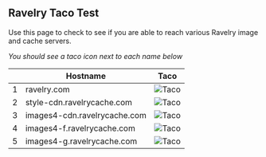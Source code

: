 ## Ravelry Taco Test

Use this page to check to see  if you are able to reach various Ravelry image and cache servers.

*You should see a taco icon next to each name below*

|   |                 Hostname                 |                                Taco                                 |
|---|-----------------------------------|------------------------------------------------------------------|
| 1 | ravelry.com                   | ![Taco](https://www.ravelry.com/images/emo/taco.png)              |
| 2 | style-cdn.ravelrycache.com        | ![Taco]( https://style-cdn.ravelrycache.com/images/emo/taco.png)  |   
| 3 | images4-cdn.ravelrycache.com      | ![Taco](https://images4-cdn.ravelrycache.com/test/taco.png)       | 
| 4 | images4-f.ravelrycache.com          |   ![Taco](https://images4-f.ravelrycache.com/test/taco.png)         |     
| 5 | images4-g.ravelrycache.com          |   ![Taco](https://images4-g.ravelrycache.com/test/taco.png)         |     


